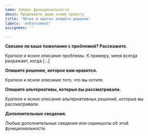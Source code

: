 ```yaml
---
name: Запрос функциональности
about: Предложите идею этому проекту
title: 'Чётко и кратко опишите решение'
labels: 'enhancement'
assignees: ''

---
```


**Связано ли ваше пожелание с проблемой? Расскажите.**

Краткое и ясное описание проблемы. К примеру, меня всегда разражает, когда [...]

**Опишите решение, которое вам нравится.**

Краткое и ясное описание того, что вы хотите.

**Опишите альтернативы, которые вы рассматривали.**

Краткое и ясное описание альтернативных решений, которые вы рассматривали.

**Дополнительные сведения.**

Любые дополнительные сведения или скриншоты об этой функциональности.
